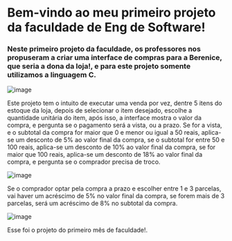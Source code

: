 # Bem-vindo ao meu primeiro projeto da faculdade de Eng de Software!
### Neste primeiro projeto da faculdade, os professores nos propuseram a criar uma interface de compras para a Berenice, que seria a dona da loja!, e para este projeto somente utilizamos a linguagem C.
![image](https://user-images.githubusercontent.com/99341812/193695692-f8788a30-cf64-4983-8692-ba5c35a4d838.png)

Este projeto tem o intuito de executar uma venda por vez, dentre 5 itens do estoque da loja, depois de selecionar o item desejado, escolhe a quantidade unitária do item, após isso, a interface mostra o valor da compra, e pergunta se o pagamento será a vista, ou a prazo. Se for a vista, e o subtotal da compra for maior que 0 e menor ou igual a 50 reais, aplica-se um desconto de 5% ao valor final da compra, se o subtotal for entre 50 e 100 reais, aplica-se um desconto de 10% ao valor final da compra, se for maior que 100 reais, aplica-se um desconto de 18% ao valor final da compra, e pergunta se o comprador precisa de troco.

![image](https://user-images.githubusercontent.com/99341812/193697189-ad630012-d915-4e08-b464-17972004327c.png)

Se o comprador optar pela compra a prazo e escolher entre 1 e 3 parcelas, vai haver um acréscimo de 5% no valor final da compra, se forem mais de 3 parcelas, será um acréscimo de 8% no subtotal da compra.

![image](https://user-images.githubusercontent.com/99341812/193703003-9fa2c6ba-26f8-443d-be54-3065fe798f95.png)

Esse foi o projeto do primeiro mês de faculdade!.
